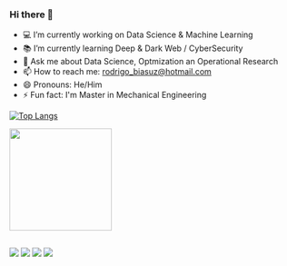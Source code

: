 ### Hi there 👋

- 💻 I’m currently working on Data Science & Machine Learning 
- 📚 I’m currently learning Deep & Dark Web / CyberSecurity
- 💬 Ask me about Data Science, Optmization an Operational Research
- 📫 How to reach me: rodrigo_biasuz@hotmail.com
- 😄 Pronouns: He/Him
- ⚡ Fun fact: I'm Master in  Mechanical Engineering 


[![Top Langs](https://github-readme-stats.vercel.app/api/top-langs/?username=Rbiasuz&theme=tokyonight)](https://github.com/anuraghazra/github-readme-stats)


<div align="left">
  <a href="https://github.com/Rbiasuz">
  <img height="180em" src="https://github-readme-stats.vercel.app/api?username=Rbiasuz&show_icons=true&theme=tokyonight&include_all_commits=true&count_private=true"/>

</div>
 
  ##
  
<div> 
  <a href="https://instagram.com/rbiasuz" target="_blank"><img src="https://img.shields.io/badge/-Instagram-%23E4405F?style=for-the-badge&logo=instagram&logoColor=white" target="_blank"></a>
  <a href="https://www.linkedin.com/in/rodrigobiasuz" target="_blank"><img src="https://img.shields.io/badge/-LinkedIn-%230077B5?style=for-the-badge&logo=linkedin&logoColor=white" target="_blank"></a>
  <a href = "mailto:rodrigo_biasuz@hotmail.com"><img src="https://img.shields.io/badge/Microsoft_Outlook-0078D4?style=for-the-badge&logo=microsoft-outlook&logoColor=white" target="_blank"></a>
  <a href = "mailto:rodrigo.biasuz@gmail.com"><img src="https://img.shields.io/badge/-Gmail-%23333?style=for-the-badge&logo=gmail&logoColor=white" target="_blank"></a>
</div>
